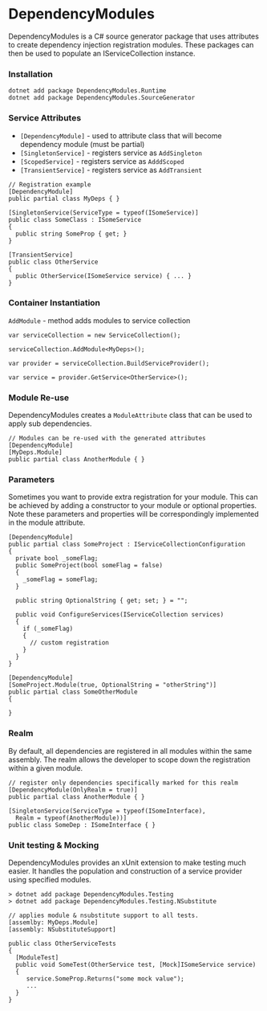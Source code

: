 # DependencyModules

DependencyModules is a C# source generator package that uses attributes to create
dependency injection registration modules. These packages can then be used to populate 
an IServiceCollection instance.

### Installation

```
dotnet add package DependencyModules.Runtime
dotnet add package DependencyModules.SourceGenerator
```

### Service Attributes 

* `[DependencyModule]` - used to attribute class that will become dependency module (must be partial)
* `[SingletonService]` - registers service as `AddSingleton`
* `[ScopedService]` - registers service as `AdddScoped`
* `[TransientService]` - registers service as `AddTransient`

```
// Registration example
[DependencyModule]
public partial class MyDeps { }

[SingletonService(ServiceType = typeof(ISomeService)]
public class SomeClass : ISomeService 
{ 
  public string SomeProp { get; }
}

[TransientService]
public class OtherService
{
  public OtherService(ISomeService service) { ... }
}
```
### Container Instantiation

`AddModule` - method adds modules to service collection

```
var serviceCollection = new ServiceCollection();

serviceCollection.AddModule<MyDeps>();

var provider = serviceCollection.BuildServiceProvider();

var service = provider.GetService<OtherService>();
```

### Module Re-use

DependencyModules creates a `ModuleAttribute` class that can be used to apply sub dependencies.

```
// Modules can be re-used with the generated attributes
[DependencyModule]
[MyDeps.Module]
public partial class AnotherModule { }
```

### Parameters

Sometimes you want to provide extra registration for your module. 
This can be achieved by adding a constructor to your module or optional properties. 
Note these parameters and properties will be correspondingly implemented in the module attribute.

```
[DependencyModule]
public partial class SomeProject : IServiceCollectionConfiguration 
{
  private bool _someFlag;
  public SomeProject(bool someFlag = false)
  {
    _someFlag = someFlag;
  }
  
  public string OptionalString { get; set; } = "";
  
  public void ConfigureServices(IServiceCollection services) 
  {
    if (_someFlag) 
    {
      // custom registration
    } 
  }
}

[DependencyModule]
[SomeProject.Module(true, OptionalString = "otherString")]
public partial class SomeOtherModule 
{

}
```

### Realm

By default, all dependencies are registered in all modules within the same assembly. 
The realm allows the developer to scope down the registration within a given module.

```
// register only dependencies specifically marked for this realm
[DependencyModule(OnlyRealm = true)]
public partial class AnotherModule { }

[SingletonService(ServiceType = typeof(ISomeInterface), 
  Realm = typeof(AnotherModule))]
public class SomeDep : ISomeInterface { }
```

### Unit testing & Mocking

DependencyModules provides an xUnit extension to make testing much easier. 
It handles the population and construction of a service provider using specified modules.

```
> dotnet add package DependencyModules.Testing
> dotnet add package DependencyModules.Testing.NSubstitute

// applies module & nsubstitute support to all tests.
[assemlby: MyDeps.Module]
[assembly: NSubstituteSupport]

public class OtherServiceTests 
{
  [ModuleTest]
  public void SomeTest(OtherService test, [Mock]ISomeService service)
  {
     service.SomeProp.Returns("some mock value");
     ...
  }
}
```
